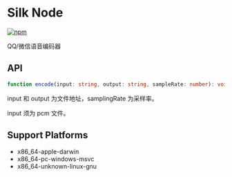 # Silk Node

[![npm](https://img.shields.io/npm/v/@silk_node/core?style=flat-square)](https://www.npmjs.com/package/@silk_node/core)

QQ/微信语音编码器

## API
```ts
function encode(input: string, output: string, sampleRate: number): void
```

input 和 output 为文件地址，samplingRate 为采样率。

input 须为 pcm 文件。

## Support Platforms

* x86_64-apple-darwin
* x86_64-pc-windows-msvc
* x86_64-unknown-linux-gnu

